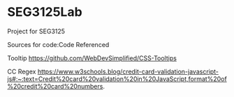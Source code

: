# SEG3125Lab
Project for SEG3125

Sources for code:Code Referenced

Tooltip https://github.com/WebDevSimplified/CSS-Tooltips

CC Regex https://www.w3schools.blog/credit-card-validation-javascript-js#:~:text=Credit%20card%20validation%20in%20JavaScript,format%20of%20credit%20card%20numbers.
